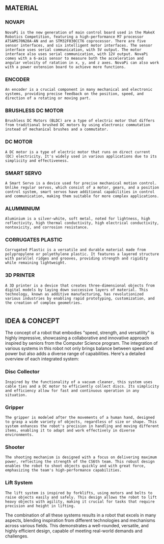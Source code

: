## MATERIAL

### NOVAPI
    NovaPi is the new generation of main control board used in the MakeX Robotics Competition, featuring a high-performance M7 processor ATSAMS70N20A-AN and an STM32F030CCT6 coprocessor. There are five sensor interfaces, and six intelligent motor interfaces. The sensor interface uses serial communication, with 5V output. The motor interface also uses serial communication, with 12V output. NovaPi comes with a 6-axis sensor to measure both the acceleration and angular velocity of ratation in x, y, and z axes. NovaPi can also work with a power extension board to achieve more functions.

### ENCODER
    An encoder is a crucial component in many mechanical and electronic systems, providing precise feedback on the position, speed, and direction of a rotating or moving part.

### BRUSHLESS DC MOTOR
    Brushless DC Motors (BLDC) are a type of electric motor that differs from traditional brushed DC motors by using electronic commutation instead of mechanical brushes and a commutator.

### DC MOTOR
    A DC motor is a type of electric motor that runs on direct current (DC) electricity. It's widely used in various applications due to its simplicity and effectiveness.

### SMART SERVO
    A Smart Servo is a device used for precise mechanical motion control. Unlike regular servos, which consist of a motor, gears, and a position control system, smart servos have additional capabilities in control and communication, making them suitable for more complex applications.

### ALUMMINIUM
    Aluminium is a silver-white, soft metal, noted for lightness, high reflectivity, high thermal conductivity, high electrical conductivity, nontoxicity, and corrosion resistance. 

### CORRUGATES PLASTIC
    Corrugated Plastic is a versatile and durable material made from polypropylene or polyethylene plastic. It features a layered structure with parallel ridges and grooves, providing strength and rigidity while remaining lightweight.

### 3D PRINTER
    A 3D printer is a device that creates three-dimensional objects from digital models by laying down successive layers of material. This technology, known as additive manufacturing, has revolutionized various industries by enabling rapid prototyping, customization, and the creation of complex geometries.
    
#



## IDEA & CONCEPT
The concept of a robot that embodies "speed, strength, and versatility" is highly impressive, showcasing a collaborative and innovative approach inspired by seniors from the Computer Science program. The integration of various systems in this robot not only brings balance between speed and power but also adds a diverse range of capabilities. Here's a detailed overview of each integrated system:

### Disc Collector
    Inspired by the functionality of a vacuum cleaner, this system uses cable ties and a DC motor to efficiently collect discs. Its simplicity and efficiency allow for fast and continuous operation in any situation.

### Gripper
    The gripper is modeled after the movements of a human hand, designed to grasp a wide variety of objects, regardless of size or shape. This system enhances the robot's precision in handling and moving different items, enabling it to adapt and work effectively in diverse environments.

### Shooter
    The shooting mechanism is designed with a focus on delivering maximum power, reflecting the strength of the CS6th team. This robust design enables the robot to shoot objects quickly and with great force, emphasizing the team's high-performance capabilities.

### Lift System
    The lift system is inspired by forklifts, using motors and belts to raise objects easily and safely. This design allows the robot to lift heavy objects with agility, making it crucial for tasks that require precision and height in lifting.

The combination of all these systems results in a robot that excels in many aspects, blending inspiration from different technologies and mechanisms across various fields. This demonstrates a well-rounded, versatile, and highly efficient design, capable of meeting real-world demands and challenges.

#